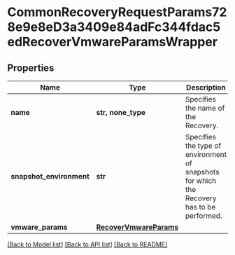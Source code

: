 # CommonRecoveryRequestParams728e9e8eD3a3409e84adFc344fdac5edRecoverVmwareParamsWrapper


## Properties
Name | Type | Description | Notes
------------ | ------------- | ------------- | -------------
**name** | **str, none_type** | Specifies the name of the Recovery. | 
**snapshot_environment** | **str** | Specifies the type of environment of snapshots for which the Recovery has to be performed. | 
**vmware_params** | [**RecoverVmwareParams**](RecoverVmwareParams.md) |  | [optional] 

[[Back to Model list]](../README.md#documentation-for-models) [[Back to API list]](../README.md#documentation-for-api-endpoints) [[Back to README]](../README.md)


